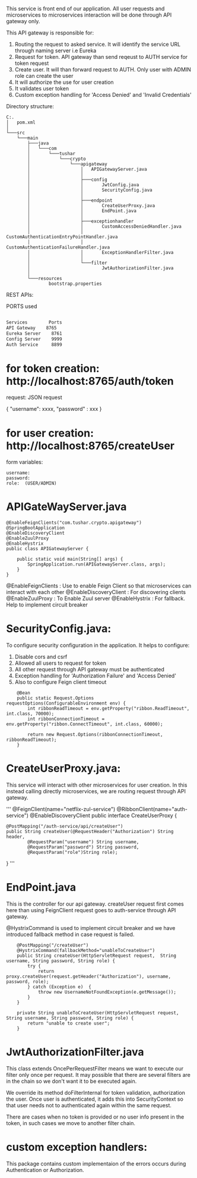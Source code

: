 This service is front end of our application. All user requests and microservices to microservices interaction will be
done through API gateway only.

This API gateway is responsible for:

1) Routing the request to asked service. It will identify the service URL through naming server i.e Eureka
2) Request for token. API gateway than send reqeust to AUTH service for token request
3) Create user. It will than forward request to AUTH. Only user with ADMIN role can create the user
4) It will authorize the use for user creation
5) It validates user token
6) Custom exception handling for 'Access Denied' and 'Invalid Credentials'

Directory structure:

```
C:.
│   pom.xml
│
└───src
    └───main
        ├───java
        │   └───com
        │       └───tushar
        │           └───crypto
        │               └───apigateway
        │                   │   APIGatewayServer.java
        │                   │
        │                   ├───config
        │                   │       JwtConfig.java
        │                   │       SecurityConfig.java
        │                   │
        │                   ├───endpoint
        │                   │       CreateUserProxy.java
        │                   │       EndPoint.java
        │                   │
        │                   ├───exceptionhandler
        │                   │       CustomAccessDeniedHandler.java
        │                   │       CustomAuthenticationEntryPointHandler.java
        │                   │       CustomAuthenticationFailureHandler.java
        │                   │       ExceptionHandlerFilter.java
        │                   │
        │                   └───filter
        │                           JwtAuthorizationFilter.java
        │
        └───resources
                bootstrap.properties
```

REST APIs:

PORTS used

```bash

Services	    Ports
API Gateway	   8765
Eureka Server	 8761
Config Server	 9999
Auth Service	 8899

```


# for token creation:   http://localhost:8765/auth/token

request:  JSON request

{
	"username": xxxx,
	"password" :  xxx
}

# for user creation:  http://localhost:8765/createUser

form variables:
```
username:  
password:
role:  (USER/ADMIN)
```

# APIGateWayServer.java

```
@EnableFeignClients("com.tushar.crypto.apigateway")
@SpringBootApplication
@EnableDiscoveryClient
@EnableZuulProxy
@EnableHystrix
public class APIGatewayServer {

	public static void main(String[] args) {
		SpringApplication.run(APIGatewayServer.class, args);
	}
}
```

@EnableFeignClients  : Use to enable Feign Client so that microservices can interact with each other
@EnableDiscoveryClient : For discovering clients
@EnableZuulProxy   :  To Enable Zuul server
@EnableHystrix  : For fallback. Help to implement circuit breaker


# SecurityConfig.java:

To configure security configuration in the application. It helps to configure:

1) Disable cors and csrf
2) Allowed all users to request for token
3) All other request through API gateway must be authenticated
4) Exception handling for 'Authorization Failure' and 'Access Denied'
5) Also to configure Feign client timeout

```
	@Bean
    public static Request.Options requestOptions(ConfigurableEnvironment env) {
        int ribbonReadTimeout = env.getProperty("ribbon.ReadTimeout", int.class, 70000);
        int ribbonConnectionTimeout = env.getProperty("ribbon.ConnectTimeout", int.class, 60000);

        return new Request.Options(ribbonConnectionTimeout, ribbonReadTimeout);
    }
 ```

# CreateUserProxy.java:

This service will interact with other microservices for user creation. In this instead calling directly microservices,
we are routing request through API gateway.  

'''
@FeignClient(name="netflix-zul-service")
@RibbonClient(name="auth-service")
@EnableDiscoveryClient
public interface CreateUserProxy {

	@PostMapping("/auth-service/api/createUser")
	public String createUser(@RequestHeader("Authorization") String header, 
			@RequestParam("username") String username, 
			@RequestParam("password") String password,
			@RequestParam("role")String role);
}
'''

# EndPoint.java

This is the controller for our api gateway. createUser request first comes here than using FeignClient request goes to auth-service through API gateway. 

@HystrixCommand is used to implement circuit breaker and we have introduced fallback method in case request is failed.

```
	@PostMapping("/createUser")
	@HystrixCommand(fallbackMethod="unableToCreateUser")
	public String createUser(HttpServletRequest request,  String username, String password, String role) {
		try {
			return proxy.createUser(request.getHeader("Authorization"), username, password, role);
		} catch (Exception e)  {
			throw new UsernameNotFoundException(e.getMessage());
		}
	}
	
	private String unableToCreateUser(HttpServletRequest request,  String username, String password, String role) {
		return "unable to create user";
	}
``` 

# JwtAuthorizationFilter.java

This class extends OncePerRequestFilter means we want to execute our filter only once per request. It may possible that there are several filters are in the chain so we don't want it to be executed again.

We override its method doFilterInternal for token validation, authorization the user. Once user is authenticated, it adds this into SecurityContext so that user needs not to authenticated again within the same request.

There are cases when no token is provided or no user info present in the token, in such cases we move to another filter chain.

# custom exception handlers:

This package contains custom implementaion of the errors occurs during Authentication or Authorization.

